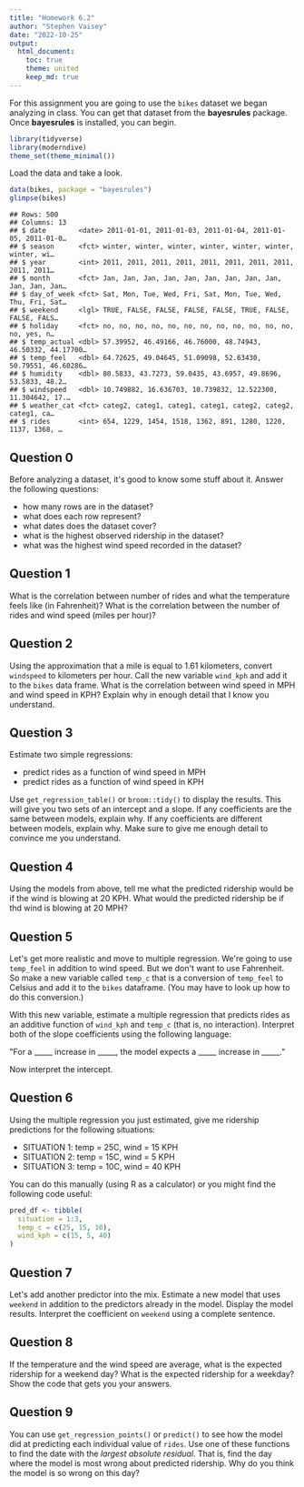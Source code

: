 ```yaml
---
title: "Homework 6.2"
author: "Stephen Vaisey"
date: "2022-10-25"
output: 
  html_document: 
    toc: true
    theme: united
    keep_md: true
---
```




For this assignment you are going to use the `bikes` dataset we began analyzing in class. You can get that dataset from the **bayesrules** package. Once **bayesrules** is installed, you can begin.


```r
library(tidyverse)
library(moderndive)
theme_set(theme_minimal())
```

Load the data and take a look.


```r
data(bikes, package = "bayesrules")
glimpse(bikes)
```

```
## Rows: 500
## Columns: 13
## $ date        <date> 2011-01-01, 2011-01-03, 2011-01-04, 2011-01-05, 2011-01-0…
## $ season      <fct> winter, winter, winter, winter, winter, winter, winter, wi…
## $ year        <int> 2011, 2011, 2011, 2011, 2011, 2011, 2011, 2011, 2011, 2011…
## $ month       <fct> Jan, Jan, Jan, Jan, Jan, Jan, Jan, Jan, Jan, Jan, Jan, Jan…
## $ day_of_week <fct> Sat, Mon, Tue, Wed, Fri, Sat, Mon, Tue, Wed, Thu, Fri, Sat…
## $ weekend     <lgl> TRUE, FALSE, FALSE, FALSE, FALSE, TRUE, FALSE, FALSE, FALS…
## $ holiday     <fct> no, no, no, no, no, no, no, no, no, no, no, no, no, yes, n…
## $ temp_actual <dbl> 57.39952, 46.49166, 46.76000, 48.74943, 46.50332, 44.17700…
## $ temp_feel   <dbl> 64.72625, 49.04645, 51.09098, 52.63430, 50.79551, 46.60286…
## $ humidity    <dbl> 80.5833, 43.7273, 59.0435, 43.6957, 49.8696, 53.5833, 48.2…
## $ windspeed   <dbl> 10.749882, 16.636703, 10.739832, 12.522300, 11.304642, 17.…
## $ weather_cat <fct> categ2, categ1, categ1, categ1, categ2, categ2, categ1, ca…
## $ rides       <int> 654, 1229, 1454, 1518, 1362, 891, 1280, 1220, 1137, 1368, …
```

## Question 0

Before analyzing a dataset, it's good to know some stuff about it. Answer the following questions:

* how many rows are in the dataset?
* what does each row represent?
* what dates does the dataset cover?
* what is the highest observed ridership in the dataset?
* what was the highest wind speed recorded in the dataset?

## Question 1

What is the correlation between number of rides and what the temperature feels like (in Fahrenheit)? What is the correlation between the number of rides and wind speed (miles per hour)?

## Question 2

Using the approximation that a mile is equal to 1.61 kilometers, convert `windspeed` to kilometers per hour. Call the new variable `wind_kph` and add it to the `bikes` data frame. What is the correlation between wind speed in MPH and wind speed in KPH? Explain why in enough detail that I know you understand.

## Question 3

Estimate two simple regressions:

* predict rides as a function of wind speed in MPH
* predict rides as a function of wind speed in KPH

Use `get_regression_table()` or `broom::tidy()` to display the results. This will give you two sets of an intercept and a slope. If any coefficients are the same between models, explain why. If any coefficients are different between models, explain why. Make sure to give me enough detail to convince me you understand.

## Question 4

Using the models from above, tell me what the predicted ridership would be if the wind is blowing at 20 KPH. What would the predicted ridership be if thd wind is blowing at 20 MPH?

## Question 5

Let's get more realistic and move to multiple regression. We're going to use `temp_feel` in addition to wind speed. But we don't want to use Fahrenheit. So make a new variable called `temp_c` that is a conversion of `temp_feel` to Celsius and add it to the `bikes` dataframe. (You may have to look up how to do this conversion.)

With this new variable, estimate a multiple regression that predicts rides as an additive function of `wind_kph` and `temp_c` (that is, no interaction). Interpret both of the slope coefficients using the following language:

"For a _____ increase in _____, the model expects a _____ increase in _____."

Now interpret the intercept.

## Question 6

Using the multiple regression you just estimated, give me ridership predictions for the following situations:

* SITUATION 1: temp = 25C, wind = 15 KPH
* SITUATION 2: temp = 15C, wind = 5 KPH
* SITUATION 3: temp = 10C, wind = 40 KPH

You can do this manually (using R as a calculator) or you might find the following code useful:


```r
pred_df <- tibble(
  situation = 1:3,
  temp_c = c(25, 15, 10),
  wind_kph = c(15, 5, 40)
)
```

## Question 7

Let's add another predictor into the mix. Estimate a new model that uses `weekend` in addition to the predictors already in the model. Display the model results. Interpret the coefficient on `weekend` using a complete sentence.

## Question 8

If the temperature and the wind speed are average, what is the expected ridership for a weekend day? What is the expected ridership for a weekday? Show the code that gets you your answers.

## Question 9

You can use `get_regression_points()` or `predict()` to see how the model did at predicting each individual value of `rides`. Use one of these functions to find the date with the _largest absolute residual_. That is, find the day where the model is most wrong about predicted ridership. Why do you think the model is so wrong on this day?
